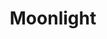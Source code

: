 ---
layout: post
title: Moonlight
director: Barry Jenkins
year: 2016
cover: https://images.mubicdn.net/images/film/152823/cache-163681-1570784433/image-w1280.jpg
oscar: true
---
